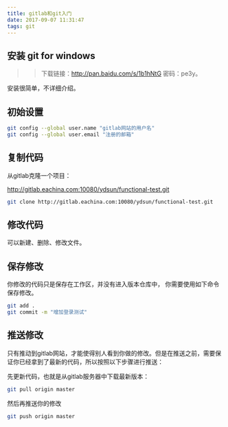 ```yaml
---
title: gitlab和git入门
date: 2017-09-07 11:31:47
tags: git
---
```


## 安装 git for windows

>> 下载链接：http://pan.baidu.com/s/1b1hNtG 密码：pe3y。

安装很简单，不详细介绍。

## 初始设置

```bash
git config --global user.name "gitlab网站的用户名"
git config --global user.email "注册的邮箱"
```

## 复制代码

从gitlab克隆一个项目：

http://gitlab.eachina.com:10080/ydsun/functional-test.git

```bash
git clone http://gitlab.eachina.com:10080/ydsun/functional-test.git
```

## 修改代码

可以新建、删除、修改文件。

## 保存修改

你修改的代码只是保存在工作区，并没有进入版本仓库中，
你需要使用如下命令保存修改。

```bash
git add .
git commit -m "增加登录测试"
```

## 推送修改

只有推动到gitlab网站，才能使得别人看到你做的修改。但是在推送之前，需要保证你已经拿到了最新的代码，所以按照以下步骤进行推送：

先更新代码，也就是从gitlab服务器中下载最新版本：

```bash
git pull origin master
```

然后再推送你的修改

```bash
git push origin master
```